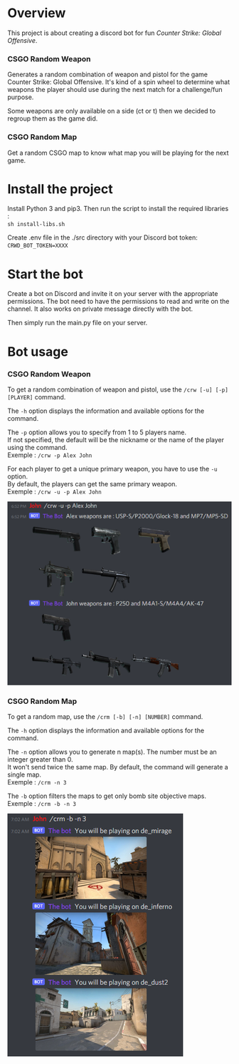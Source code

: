 # Overview
This project is about creating a discord bot for fun *Counter Strike: Global Offensive*.

### CSGO Random Weapon
Generates a random combination of weapon and pistol for the game Counter Strike: Global Offensive.
It's kind of a spin wheel to determine what weapons the player should use during the next match for a challenge/fun purpose.

Some weapons are only available on a side (ct or t) then we decided to regroup them as the game did.

### CSGO Random Map
Get a random CSGO map to know what map you will be playing for the next game.

# Install the project 
Install Python 3 and pip3. Then run the script to install the required libraries :
<br>`sh install-libs.sh`

Create .env file in the ./src directory with your Discord bot token:
<br>`CRWD_BOT_TOKEN=XXXX`

# Start the bot
Create a bot on Discord and invite it on your server with the appropriate permissions.
The bot need to have the permissions to read and write on the channel.
It also works on private message directly with the bot.

Then simply run the main.py file on your server.

# Bot usage

### CSGO Random Weapon
To get a random combination of weapon and pistol, use the `/crw [-u] [-p] [PLAYER]` command. 

The `-h` option displays the information and available options for the command.

The `-p` option allows you to specify from 1 to 5 players name.
<br>If not specified, the default will be the nickname or the name of the player using the command. 
<br>Exemple : `/crw -p Alex John`

For each player to get a unique primary weapon, you have to use the `-u` option.
<br>By default, the players can get the same primary weapon. 
<br>Exemple : `/crw -u -p Alex John`

<img src="resources/img/readme/crw_example.png" alt="Bot answer example for /crw command"/>

### CSGO Random Map
To get a random map, use the `/crm [-b] [-n] [NUMBER]` command.

The `-h` option displays the information and available options for the command.

The `-n` option allows you to generate n map(s). The number must be an integer greater than 0.
<br> It won't send twice the same map. By default, the command will generate a single map.
<br>Exemple : `/crm -n 3`

The `-b` option filters the maps to get only bomb site objective maps.
<br>Exemple : `/crm -b -n 3`

<img src="resources/img/readme/crm_example.png" alt="Bot answer example for /crm command"/>
